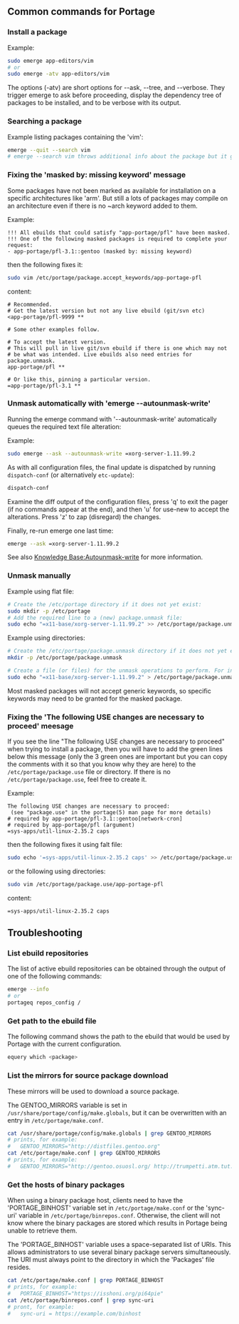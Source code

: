 
## Common commands for Portage

### Install a package

Example:

```sh
sudo emerge app-editors/vim
# or
sudo emerge -atv app-editors/vim
```

The options (-atv) are short options for --ask, --tree, and --verbose. They trigger emerge to ask before proceeding, display the dependency tree of packages to be installed, and to be verbose with its output.

### Searching a package

Example listing packages containing the 'vim':

```sh
emerge --quit --search vim
# emerge --search vim throws additional info about the package but it gets difficult for reading.
```

### Fixing the 'masked by: missing keyword' message

Some packages have not been marked as available for installation on a specific architectures like 'arm'. But still a lots of packages may compile on an architecture even if there is no ~arch keyword added to them.

Example:

```
!!! All ebuilds that could satisfy "app-portage/pfl" have been masked.
!!! One of the following masked packages is required to complete your request:
- app-portage/pfl-3.1::gentoo (masked by: missing keyword)
```

then the following fixes it:

```sh
sudo vim /etc/portage/package.accept_keywords/app-portage-pfl
```

content:

```
# Recommended.
# Get the latest version but not any live ebuild (git/svn etc)
<app-portage/pfl-9999 **

# Some other examples follow.

# To accept the latest version.
# This will pull in live git/svn ebuild if there is one which may not
# be what was intended. Live ebuilds also need entries for package.unmask.
app-portage/pfl **

# Or like this, pinning a particular version.
=app-portage/pfl-3.1 **
```

### Unmask automatically with 'emerge --autounmask-write'

Running the emerge command with '--autounmask-write' automatically queues the required text file alteration:

Example:

```sh
sudo emerge --ask --autounmask-write =xorg-server-1.11.99.2
```

As with all configuration files, the final update is dispatched by running `dispatch-conf` (or alternatively `etc-update`):

```sh
dispatch-conf
```

Examine the diff output of the configuration files, press 'q' to exit the pager (if no commands appear at the end), and then 'u' for use-new to accept the alterations. Press 'z' to zap (disregard) the changes.

Finally, re-run emerge one last time:

```sh
emerge --ask =xorg-server-1.11.99.2
```

See also [Knowledge Base:Autounmask-write](https://wiki.gentoo.org/wiki/Knowledge_Base:Autounmask-write) for more information.

### Unmask manually

Example using flat file:

```sh
# Create the /etc/portage directory if it does not yet exist:
sudo mkdir -p /etc/portage
# Add the required line to a (new) package.unmask file:
sudo echo "=x11-base/xorg-server-1.11.99.2" >> /etc/portage/package.unmask
```

Example using directories:

```sh
# Create the /etc/portage/package.unmask directory if it does not yet exist:
mkdir -p /etc/portage/package.unmask

# Create a file (or files) for the unmask operations to perform. For instance, to unmask the xorg-server-1.11.99.2 package as mentioned earlier, run:
sudo echo "=x11-base/xorg-server-1.11.99.2" > /etc/portage/package.unmask/xorg-server
```

Most masked packages will not accept generic keywords, so specific keywords may need to be granted for the masked package.

### Fixing the 'The following USE changes are necessary to proceed' meesage

If you see the line "The following USE changes are necessary to proceed" when trying to install a package, then you will have to add the green lines below this message (only the 3 green ones are important but you can copy the comments with it so that you know why they are here) to the `/etc/portage/package.use` file or directory. If there is no `/etc/portage/package.use`, feel free to create it.

Example:

```
The following USE changes are necessary to proceed:
 (see "package.use" in the portage(5) man page for more details)
# required by app-portage/pfl-3.1::gentoo[network-cron]
# required by app-portage/pfl (argument)
=sys-apps/util-linux-2.35.2 caps
```

then the following fixes it using falt file:

```sh
sudo echo '=sys-apps/util-linux-2.35.2 caps' >> /etc/portage/package.use
```

or the following using directories:

```sh
sudo vim /etc/portage/package.use/app-portage-pfl
```

content:

```
=sys-apps/util-linux-2.35.2 caps
```

## Troubleshooting

### List ebuild repositories

The list of active ebuild repositories can be obtained through the output of one of the following commands:

```sh
emerge --info
# or
portageq repos_config /
```

### Get path to the ebuild file

The following command shows the path to the ebuild that would be used by Portage with the current configuration.

```sh
equery which <package>
```

### List the mirrors for source package download

These mirrors will be used to download a source package.

The GENTOO_MIRRORS variable is set in `/usr/share/portage/config/make.globals`, but it can be overwritten with an entry in `/etc/portage/make.conf`.

```sh
cat /usr/share/portage/config/make.globals | grep GENTOO_MIRRORS
# prints, for example:
#   GENTOO_MIRRORS="http://distfiles.gentoo.org"
cat /etc/portage/make.conf | grep GENTOO_MIRRORS
# prints, for example:
#   GENTOO_MIRRORS="http://gentoo.osuosl.org/ http://trumpetti.atm.tut.fi/gentoo/ http://distfiles.gentoo.org"
```

### Get the hosts of binary packages

When using a binary package host, clients need to have the 'PORTAGE_BINHOST' variable set in `/etc/portage/make.conf` or the 'sync-uri' variable in `/etc/portage/binrepos.conf`. Otherwise, the client will not know where the binary packages are stored which results in Portage being unable to retrieve them.

The 'PORTAGE_BINHOST' variable uses a space-separated list of URIs. This allows administrators to use several binary package servers simultaneously. The URI must always point to the directory in which the 'Packages' file resides.

```sh
cat /etc/portage/make.conf | grep PORTAGE_BINHOST
# prints, for example:
#   PORTAGE_BINHOST="https://isshoni.org/pi64pie"
cat /etc/portage/binrepos.conf | grep sync-uri
# pront, for example:
#   sync-uri = https://example.com/binhost
```